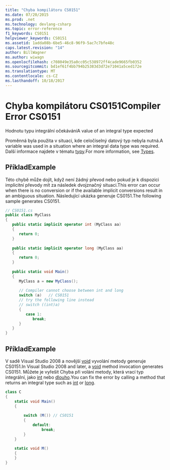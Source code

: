 ```yaml
---
title: "Chyba kompilátoru CS0151"
ms.date: 07/20/2015
ms.prod: .net
ms.technology: devlang-csharp
ms.topic: error-reference
f1_keywords: CS0151
helpviewer_keywords: CS0151
ms.assetid: 1adda08b-6be5-46c8-96f9-5ac7c7bfe48c
caps.latest.revision: "14"
author: BillWagner
ms.author: wiwagn
ms.openlocfilehash: c708049e35a0cc05c538972ff4cade9665fb0352
ms.sourcegitcommit: bd1ef61f4bb794b25383d3d72e71041a5ced172e
ms.translationtype: MT
ms.contentlocale: cs-CZ
ms.lasthandoff: 10/18/2017
---
```

# <a name="compiler-error-cs0151"></a><span data-ttu-id="6f4ad-102">Chyba kompilátoru CS0151</span><span class="sxs-lookup"><span data-stu-id="6f4ad-102">Compiler Error CS0151</span></span>
<span data-ttu-id="6f4ad-103">Hodnotu typu integrální očekávání</span><span class="sxs-lookup"><span data-stu-id="6f4ad-103">A value of an integral type expected</span></span>  
  
 <span data-ttu-id="6f4ad-104">Proměnná byla použita v situaci, kde celočíselný datový typ nebyla nutná.</span><span class="sxs-lookup"><span data-stu-id="6f4ad-104">A variable was used in a situation where an integral data type was required.</span></span> <span data-ttu-id="6f4ad-105">Další informace najdete v tématu [typy](../../../csharp/programming-guide/types/index.md).</span><span class="sxs-lookup"><span data-stu-id="6f4ad-105">For more information, see [Types](../../../csharp/programming-guide/types/index.md).</span></span>  
  
## <a name="example"></a><span data-ttu-id="6f4ad-106">Příklad</span><span class="sxs-lookup"><span data-stu-id="6f4ad-106">Example</span></span>  
 <span data-ttu-id="6f4ad-107">Této chybě může dojít, když není žádný převod nebo pokud je k dispozici implicitní převody mít za následek dvojznačný situaci.</span><span class="sxs-lookup"><span data-stu-id="6f4ad-107">This error can occur when there is no conversion or if the available implicit conversions result in an ambiguous situation.</span></span> <span data-ttu-id="6f4ad-108">Následující ukázka generuje CS0151.</span><span class="sxs-lookup"><span data-stu-id="6f4ad-108">The following sample generates CS0151.</span></span>  
  
```csharp  
// CS0151.cs  
public class MyClass  
{  
   public static implicit operator int (MyClass aa)  
   {  
      return 0;  
   }  
  
   public static implicit operator long (MyClass aa)  
   {  
      return 0;  
   }  
  
   public static void Main()  
   {  
      MyClass a = new MyClass();  
  
      // Compiler cannot choose between int and long  
      switch (a)   // CS0151  
      // try the following line instead  
      // switch ((int)a)  
      {  
         case 1:  
            break;  
      }  
   }  
}  
```  
  
## <a name="example"></a><span data-ttu-id="6f4ad-109">Příklad</span><span class="sxs-lookup"><span data-stu-id="6f4ad-109">Example</span></span>  
 <span data-ttu-id="6f4ad-110">V sadě Visual Studio 2008 a novější [void](../../../csharp/language-reference/keywords/void.md) vyvolání metody generuje CS0151.</span><span class="sxs-lookup"><span data-stu-id="6f4ad-110">In Visual Studio 2008 and later, a [void](../../../csharp/language-reference/keywords/void.md) method invocation generates CS0151.</span></span> <span data-ttu-id="6f4ad-111">Můžete je vyřešit Chyba při volání metody, která vrací typ integrální, jako [int](../../../csharp/language-reference/keywords/int.md) nebo [dlouho](../../../csharp/language-reference/keywords/long.md).</span><span class="sxs-lookup"><span data-stu-id="6f4ad-111">You can fix the error by calling a method that returns an integral type such as [int](../../../csharp/language-reference/keywords/int.md) or [long](../../../csharp/language-reference/keywords/long.md).</span></span>  
  
```csharp  
class C  
{  
    static void Main()  
    {  
  
        switch (M()) // CS0151  
        {  
            default:  
                break;  
        }  
    }  
  
    static void M()  
    {  
    }  
}  
```
